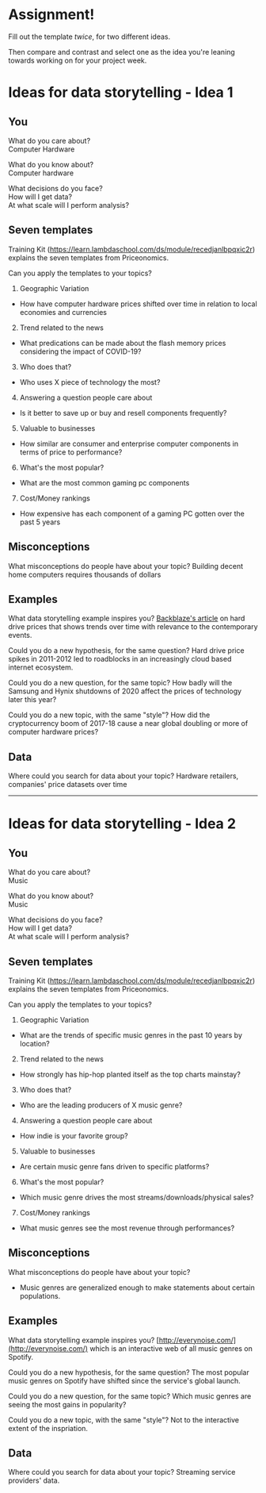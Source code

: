 # Assignment!

Fill out the template *twice*, for two different ideas.

Then compare and contrast and select one as the idea you're leaning towards
working on for your project week.


# Ideas for data storytelling - Idea 1

## You

What do you care about?  
Computer Hardware

What do you know about?  
Computer hardware

What decisions do you face?  
How will I get data?  
At what scale will I perform analysis?  
  
## Seven templates

Training Kit (https://learn.lambdaschool.com/ds/module/recedjanlbpqxic2r) explains the seven templates from Priceonomics.

Can you apply the templates to your topics? 

1. Geographic Variation
- How have computer hardware prices shifted over time in relation to local economies and currencies

2. Trend related to the news
- What predications can be made about the flash memory prices considering the impact of COVID-19?

3. Who does that?
- Who uses X piece of technology the most?

4. Answering a question people care about
- Is it better to save up or buy and resell components frequently?

5. Valuable to businesses
- How similar are consumer and enterprise computer components in terms of price to performance?

6. What's the most popular?
- What are the most common gaming pc components

7. Cost/Money rankings
- How expensive has each component of a gaming PC gotten over the past 5 years

## Misconceptions

What misconceptions do people have about your topic?
Building decent home computers requires thousands of dollars

## Examples

What data storytelling example inspires you?
[Backblaze's article](https://www.backblaze.com/blog/hard-drive-cost-per-gigabyte/) on hard drive prices that shows trends over time with relevance to the contemporary events. 

Could you do a new hypothesis, for the same question?
Hard drive price spikes in 2011-2012 led to roadblocks in an increasingly cloud based internet ecosystem.

Could you do a new question, for the same topic?
How badly will the Samsung and Hynix shutdowns of 2020 affect the prices of technology later this year?

Could you do a new topic, with the same "style"?
How did the cryptocurrency boom of 2017-18 cause a near global doubling or more of computer hardware prices?

## Data

Where could you search for data about your topic?
Hardware retailers, companies' price datasets over time

---

# Ideas for data storytelling - Idea 2

## You

What do you care about?  
Music

What do you know about?  
Music 

What decisions do you face?  
How will I get data?  
At what scale will I perform analysis?

## Seven templates

Training Kit (https://learn.lambdaschool.com/ds/module/recedjanlbpqxic2r) explains the seven templates from Priceonomics.

Can you apply the templates to your topics? 

1. Geographic Variation
- What are the trends of specific music genres in the past 10 years by location?

2. Trend related to the news
- How strongly has hip-hop planted itself as the top charts mainstay?

3. Who does that?
- Who are the leading producers of X music genre?

4. Answering a question people care about
- How indie is your favorite group?

5. Valuable to businesses
- Are certain music genre fans driven to specific platforms?

6. What's the most popular?
- Which music genre drives the most streams/downloads/physical sales?

7. Cost/Money rankings
- What music genres see the most revenue through performances?

## Misconceptions

What misconceptions do people have about your topic?
- Music genres are generalized enough to make statements about certain populations.

## Examples

What data storytelling example inspires you?
[http://everynoise.com/](http://everynoise.com/) which is an interactive web of all music genres on Spotify.

Could you do a new hypothesis, for the same question?
The most popular music genres on Spotify have shifted since the service's global launch.

Could you do a new question, for the same topic?
Which music genres are seeing the most gains in popularity? 

Could you do a new topic, with the same "style"?
Not to the interactive extent of the inspriation. 

## Data

Where could you search for data about your topic?
Streaming service providers' data.
